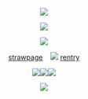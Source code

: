 <p align="center"
 
![](https://64.media.tumblr.com/cc229225a3c5acf80b481ee6c38de371/e9e295a36d9eefcc-67/s1280x1920/f701a82ba1209d3ef7058e581343d2175f69ab6e.pnj)

<p align="center" 

 ![](https://i.ibb.co/7JQfYXtf/03d8b08042cd7e66f9f24aaf5233c7ca.jpg)
<p align="center"

![](https://64.media.tumblr.com/8f48a5f6c6d868ed7e9ae29ef794de35/86b0edad9abc191f-9e/s250x400/6154e2d95ac2b0aa61b544d24a93be8ad20d0120.gifv)
<p align="center" 
 
[strawpage](https://spireofdeciet.straw.page/)  ‎‎  ‎ ‎    ![](https://64.media.tumblr.com/9f50e48d675bb1517bc791a6bd1b5371/4149a1d35ab9816c-8c/s75x75_c1/24ef959f5295abbdc1cbb82eb43f612ea725db62.gifv)   ‎ ‎ ‎ ‎ ‎  [rentry](https://rentry.co/twohundredshots)

<p align="center"
 
![](https://64.media.tumblr.com/a4054b4ce46ada7c05c33684b4e08752/03594364bc760df2-1a/s100x200/24fd3369e6eec2675c9fff22bc474f68b3724072.gifv)![](https://64.media.tumblr.com/8f8d8006f611a2c968dfd999d068f21a/03594364bc760df2-30/s100x200/92dc15b9385b55b3390d839011dc4c271e66f889.pnj)![](https://64.media.tumblr.com/a65f741dc70bbe60a8975681df713b3c/03594364bc760df2-20/s100x200/f329bdafc82de7e227e0da161251a2247bb900fc.gifv)
 <p align="center"
  
![](https://64.media.tumblr.com/b93a74a4a4060a068cf2407fc5329e02/e9e295a36d9eefcc-eb/s1280x1920/3e07e1861e44780a06fa0d8b18933a62a06be09f.pnj)
 <p align="center"
